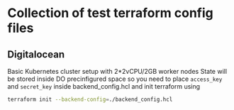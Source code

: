 # Collection of test terraform config files
## Digitalocean
Basic Kubernetes cluster setup with 2*2vCPU/2GB worker nodes
State will be stored inside DO precinfigured space so you need to place `access_key` and `secret_key` inside backend_config.hcl and init terraform using
```bash
terraform init --backend-config=./backend_config.hcl
```